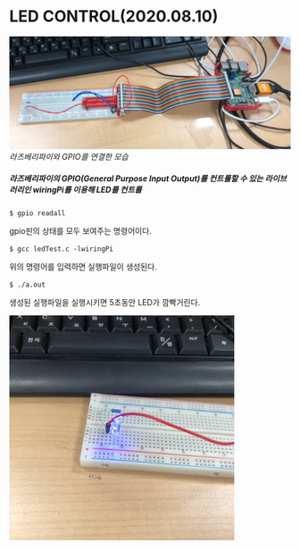 # LED CONTROL(2020.08.10)

<img src="./img/new_1.jpg" alt="1">
<em>라즈베리파이와 GPIO를 연결한 모습</em>

##### 라즈베리파이의 GPIO(General Purpose Input Output)를 컨트롤할 수 있는 라이브러리인 wiringPi를 이용해  LED를 컨트롤


```
$ gpio readall
```
gpio핀의 상태를 모두 보여주는 명령어이다. 


```
$ gcc ledTest.c -lwiringPi
```
위의 명령어를 입력하면 실행파일이 생성된다.


```
$ ./a.out
```
생성된 실행파일을 실행시키면 5초동안 LED가 깜빡거린다.

<img src="./img/new_2.jpg" alt="2" width="80%">
